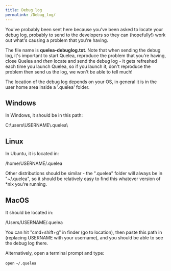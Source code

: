 ```yaml
---
title: Debug log
permalink: /Debug_log/
---
```


You've probably been sent here because you've been asked to locate your debug log, probably to send to the developers so they can (hopefully!) work out what's causing a problem that you're having.

The file name is **quelea-debuglog.txt**. Note that when sending the debug log, it's important to start Quelea, reproduce the problem that you're having, close Quelea and *then* locate and send the debug log - it gets refreshed each time you launch Quelea, so if you launch it, don't reproduce the problem then send us the log, we won't be able to tell much!

The location of the debug log depends on your OS, in general it is in the user home area inside a '.quelea' folder.

Windows
-------

In Windows, it should be in this path:

C:\\users\\USERNAME\\.quelea\\

Linux
-----

In Ubuntu, it is located in:

/home/USERNAME/.quelea

Other distributions should be similar - the ".quelea" folder will always be in "~/.quelea", so it should be relatively easy to find this whatever version of \*nix you're running.

MacOS
-----

It should be located in:

/Users/USERNAME/.quelea

You can hit "cmd+shift+g" in finder (go to location), then paste this path in (replacing USERNAME with your username), and you should be able to see the debug log there.

Alternatively, open a terminal prompt and type:

`open` `~/.quelea`